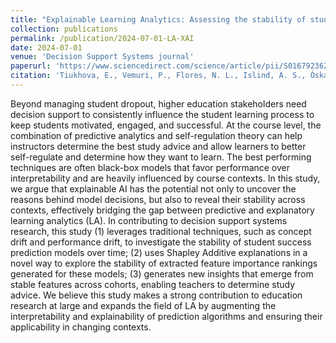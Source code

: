 ```yaml
---
title: "Explainable Learning Analytics: Assessing the stability of student success prediction models by means of explainable AI"
collection: publications
permalink: /publication/2024-07-01-LA-XAI
date: 2024-07-01
venue: 'Decision Support Systems journal'
paperurl: 'https://www.sciencedirect.com/science/article/pii/S0167923624000629'
citation: 'Tiukhova, E., Vemuri, P., Flores, N. L., Islind, A. S., Óskarsdóttir, M., Poelmans, S., ... & Snoeck, M. (2024). Explainable Learning Analytics: Assessing the stability of student success prediction models by means of explainable AI. Decision Support Systems, 182, 114229.'
---
```

Beyond managing student dropout, higher education stakeholders need decision support to consistently influence the student learning process to keep students motivated, engaged, and successful. At the course level, the combination of predictive analytics and self-regulation theory can help instructors determine the best study advice and allow learners to better self-regulate and determine how they want to learn. The best performing techniques are often black-box models that favor performance over interpretability and are heavily influenced by course contexts. In this study, we argue that explainable AI has the potential not only to uncover the reasons behind model decisions, but also to reveal their stability across contexts, effectively bridging the gap between predictive and explanatory learning analytics (LA). In contributing to decision support systems research, this study (1) leverages traditional techniques, such as concept drift and performance drift, to investigate the stability of student success prediction models over time; (2) uses Shapley Additive explanations in a novel way to explore the stability of extracted feature importance rankings generated for these models; (3) generates new insights that emerge from stable features across cohorts, enabling teachers to determine study advice. We believe this study makes a strong contribution to education research at large and expands the field of LA by augmenting the interpretability and explainability of prediction algorithms and ensuring their applicability in changing contexts.

